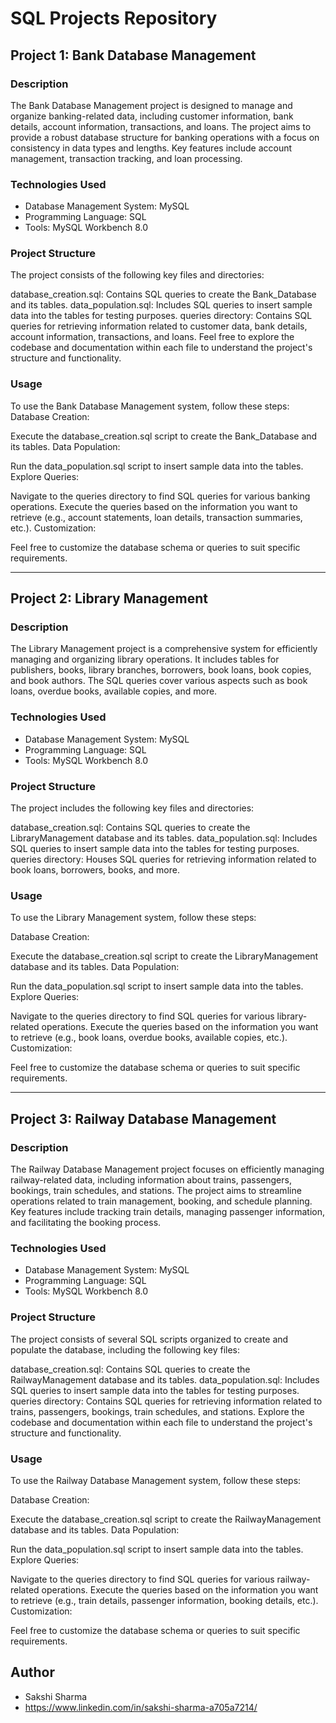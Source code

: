 # SQL Projects Repository

## Project 1: Bank Database Management 

### Description
The Bank Database Management project is designed to manage and organize banking-related data, including customer information, bank details, account information, transactions, and loans. 
The project aims to provide a robust database structure for banking operations with a focus on consistency in data types and lengths. 
Key features include account management, transaction tracking, and loan processing.

### Technologies Used
-	Database Management System: MySQL
-	Programming Language: SQL
-	Tools: MySQL Workbench 8.0

### Project Structure
The project consists of the following key files and directories:

database_creation.sql: Contains SQL queries to create the Bank_Database and its tables.
data_population.sql: Includes SQL queries to insert sample data into the tables for testing purposes.
queries directory: Contains SQL queries for retrieving information related to customer data, bank details, account information, transactions, and loans.
Feel free to explore the codebase and documentation within each file to understand the project's structure and functionality.

### Usage
To use the Bank Database Management system, follow these steps:
Database Creation:

Execute the database_creation.sql script to create the Bank_Database and its tables.
Data Population:

Run the data_population.sql script to insert sample data into the tables.
Explore Queries:

Navigate to the queries directory to find SQL queries for various banking operations.
Execute the queries based on the information you want to retrieve (e.g., account statements, loan details, transaction summaries, etc.).
Customization:

Feel free to customize the database schema or queries to suit specific requirements.

----------------------------------------------------------------------------------------------------------------------------------------------------------------------------------------------------------

## Project 2: Library Management

### Description
The Library Management project is a comprehensive system for efficiently managing and organizing library operations. 
It includes tables for publishers, books, library branches, borrowers, book loans, book copies, and book authors.
The SQL queries cover various aspects such as book loans, overdue books, available copies, and more.

### Technologies Used
-	Database Management System: MySQL
-	Programming Language: SQL
-	Tools: MySQL Workbench 8.0

### Project Structure
The project includes the following key files and directories:

database_creation.sql: Contains SQL queries to create the LibraryManagement database and its tables.
data_population.sql: Includes SQL queries to insert sample data into the tables for testing purposes.
queries directory: Houses SQL queries for retrieving information related to book loans, borrowers, books, and more.

### Usage
To use the Library Management system, follow these steps:

Database Creation:

Execute the database_creation.sql script to create the LibraryManagement database and its tables.
Data Population:

Run the data_population.sql script to insert sample data into the tables.
Explore Queries:

Navigate to the queries directory to find SQL queries for various library-related operations.
Execute the queries based on the information you want to retrieve (e.g., book loans, overdue books, available copies, etc.).
Customization:

Feel free to customize the database schema or queries to suit specific requirements.

---------------------------------------------------------------------------------------------------------------------------------------------------------------------------------------------------------

## Project 3: Railway Database Management

### Description
The Railway Database Management project focuses on efficiently managing railway-related data, including information about trains, 
passengers, bookings, train schedules, and stations. The project aims to streamline operations related to train management, booking, and schedule planning.
Key features include tracking train details, managing passenger information, and facilitating the booking process.

### Technologies Used
-	Database Management System: MySQL
-	Programming Language: SQL
-	Tools: MySQL Workbench 8.0

### Project Structure
The project consists of several SQL scripts organized to create and populate the database, including the following key files:

database_creation.sql: Contains SQL queries to create the RailwayManagement database and its tables.
data_population.sql: Includes SQL queries to insert sample data into the tables for testing purposes.
queries directory: Contains SQL queries for retrieving information related to trains, passengers, bookings, train schedules, and stations.
Explore the codebase and documentation within each file to understand the project's structure and functionality.

### Usage
To use the Railway Database Management system, follow these steps:

Database Creation:

Execute the database_creation.sql script to create the RailwayManagement database and its tables.
Data Population:

Run the data_population.sql script to insert sample data into the tables.
Explore Queries:

Navigate to the queries directory to find SQL queries for various railway-related operations.
Execute the queries based on the information you want to retrieve (e.g., train details, passenger information, booking details, etc.).
Customization:

Feel free to customize the database schema or queries to suit specific requirements.


## Author
- Sakshi Sharma
- https://www.linkedin.com/in/sakshi-sharma-a705a7214/
  
